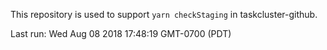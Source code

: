 This repository is used to support `yarn checkStaging` in taskcluster-github.

Last run: Wed Aug 08 2018 17:48:19 GMT-0700 (PDT)
